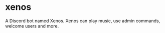 # xenos
A Discord bot named Xenos. Xenos can play music, use admin commands, welcome users and more.
